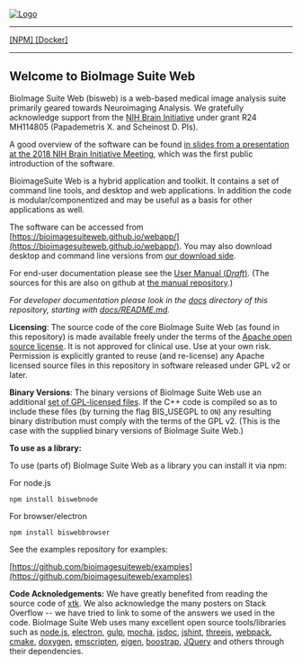 [![Logo](web/images/bisweb_newlogo_white_small.png)](https://bioimagesuiteweb.github.io/bisweb-manual/)


---

[ [NPM] ](https://www.npmjs.com/settings/bioimagesuiteweb/packages) [ [Docker]
](https://hub.docker.com/r/bisweb/devel)

---
## Welcome to BioImage Suite Web

BioImage Suite Web (bisweb) is a web-based medical image analysis suite
primarily geared towards Neuroimaging Analysis. We gratefully acknowledge
support from the [NIH Brain Initiative](https://www.braininitiative.nih.gov/)
under grant R24 MH114805 (Papademetris X. and Scheinost D. PIs).

A good overview of the software can be found
[in slides from a presentation at the 2018 NIH Brain Initiative Meeting](https://bioimagesuiteweb.github.io/webapp/images/BioImageSuiteWeb_NIHBrainInitiativeMeeting_April2018.pdf),
which was the first public introduction of the software.

BioimageSuite Web is a hybrid application and toolkit. It contains a set of
command line tools, and desktop and web applications. In addition the code is
modular/componentized and may be useful as a basis for other applications as
well.

The software can be accessed from
[https://bioimagesuiteweb.github.io/webapp/](https://bioimagesuiteweb.github.io/webapp/).
You may also download desktop and command line versions from
[our download side](http://bisweb.yale.edu/binaries).

For end-user documentation please see the [User Manual (_Draft_)](https://bioimagesuiteweb.github.io/bisweb-manual/). (The sources for this are also on github at [the manual repository](https://github.com/bioimagesuiteweb/bisweb-manual).)

_For developer documentation please look in the [docs](docs) directory of this
repository, starting with [docs/README.md](docs/README.md)._

__Licensing__: The source code of the core BioImage Suite Web (as found in
this repository) is made available freely under the terms of the
[Apache open source license](http://www.apache.org/licenses/LICENSE-2.0). It
is not approved for clinical use. Use at your own risk. Permission is
explicitly granted to reuse (and re-license) any Apache licensed source files
in this repository in software released under GPL v2 or later.

__Binary Versions__: The binary versions of BioImage Suite Web use an
additional
[set of GPL-licensed files](https://github.com/bioimagesuiteweb/gplcppcode). If
the C++ code is compiled so as to include these files (by turning the flag
BIS_USEGPL to `ON`) any resulting binary distribution must comply with the
terms of the GPL v2. (This is the case with the supplied binary versions of
BioImage Suite Web.)

__To use as a library:__


To use (parts of) BioImage Suite Web as a library you can install it via npm:

For node.js

    npm install biswebnode
    
For browser/electron

    npm install biswebbrowser

See the examples repository for examples:

[https://github.com/bioimagesuiteweb/examples](https://github.com/bioimagesuiteweb/examples)

__Code Acknoledgements:__ We have greatly benefited from reading the source
code of [xtk](https://github.com/xtk/X). We also acknowledge the many posters
on Stack Overflow -- we have tried to link to some of the answers we used in
the code. BioImage Suite Web uses many excellent open source tools/libraries
such as [node.js](https://nodejs.org/en/),
[electron](http://electron.atom.io/), [gulp](http://gulpjs.com/),
[mocha](https://mochajs.org/), [jsdoc](http://usejsdoc.org/),
[jshint](http://jshint.com/), [threejs](https://threejs.org/),
[webpack](https://webpack.github.io/), [cmake](http//www.cmake.org),
[doxygen](http://www.stack.nl/~dimitri/doxygen/),
[emscripten](http://kripken.github.io/emscripten-site/),
[eigen](http://eigen.tuxfamily.org/index.php?title=Main_Page),
[boostrap](http://getbootstrap.com/docs/3.3/), [JQuery](https://jquery.com/)
and others through their dependencies.

